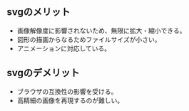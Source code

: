 ## svgのメリット

- 画像解像度に影響されないため、無限に拡大・縮小できる。
- 図形の描画からなるためファイルサイズが小さい。
- アニメーションに対応している。

## svgのデメリット

- ブラウザの互換性の影響を受ける。
- 高精細の画像を再現するのが難しい。
